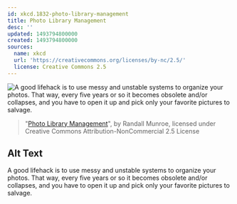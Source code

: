```yaml
---
id: xkcd.1832-photo-library-management
title: Photo Library Management
desc: ''
updated: 1493794800000
created: 1493794800000
sources:
  name: xkcd
  url: 'https://creativecommons.org/licenses/by-nc/2.5/'
  license: Creative Commons 2.5
---
```

![A good lifehack is to use messy and unstable systems to organize your photos. That way, every five years or so it becomes obsolete and/or collapses, and you have to open it up and pick only your favorite pictures to salvage.](https://imgs.xkcd.com/comics/photo_library_management.png)
> "[Photo Library Management](https://xkcd.com/1832/)", by Randall Munroe, licensed under Creative Commons Attribution-NonCommercial 2.5 License

## Alt Text
A good lifehack is to use messy and unstable systems to organize your photos. That way, every five years or so it becomes obsolete and/or collapses, and you have to open it up and pick only your favorite pictures to salvage.
